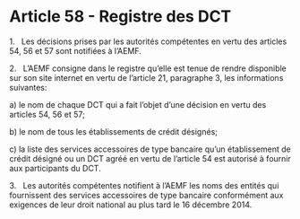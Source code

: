 # Article 58 - Registre des DCT


1.   Les décisions prises par les autorités compétentes en vertu des articles 54, 56 et 57 sont notifiées à l’AEMF.

2.   L’AEMF consigne dans le registre qu’elle est tenue de rendre disponible sur son site internet en vertu de l’article 21, paragraphe 3, les informations suivantes:

a) le nom de chaque DCT qui a fait l’objet d’une décision en vertu des articles 54, 56 et 57;

b) le nom de tous les établissements de crédit désignés;

c) la liste des services accessoires de type bancaire qu’un établissement de crédit désigné ou un DCT agréé en vertu de l’article 54 est autorisé à fournir aux participants du DCT.

3.   Les autorités compétentes notifient à l’AEMF les noms des entités qui fournissent des services accessoires de type bancaire conformément aux exigences de leur droit national au plus tard le 16 décembre 2014.
